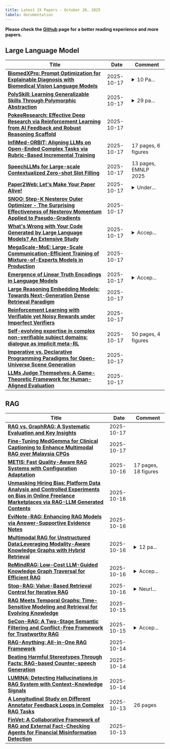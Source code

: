```yaml
---
title: Latest 15 Papers - October 20, 2025
labels: documentation
---
```

**Please check the [Github](https://github.com/zezhishao/MTS_Daily_ArXiv) page for a better reading experience and more papers.**

## Large Language Model
| **Title** | **Date** | **Comment** |
| --- | --- | --- |
| **[BiomedXPro: Prompt Optimization for Explainable Diagnosis with Biomedical Vision Language Models](http://arxiv.org/abs/2510.15866v1)** | 2025-10-17 | <details><summary>10 Pa...</summary><p>10 Pages + 15 Supplementary Material Pages, 5 figures</p></details> |
| **[PolySkill: Learning Generalizable Skills Through Polymorphic Abstraction](http://arxiv.org/abs/2510.15863v1)** | 2025-10-17 | <details><summary>29 pa...</summary><p>29 pages, 6 figures, 8 tables</p></details> |
| **[PokeeResearch: Effective Deep Research via Reinforcement Learning from AI Feedback and Robust Reasoning Scaffold](http://arxiv.org/abs/2510.15862v1)** | 2025-10-17 |  |
| **[InfiMed-ORBIT: Aligning LLMs on Open-Ended Complex Tasks via Rubric-Based Incremental Training](http://arxiv.org/abs/2510.15859v1)** | 2025-10-17 | 17 pages, 6 figures |
| **[SpeechLLMs for Large-scale Contextualized Zero-shot Slot Filling](http://arxiv.org/abs/2510.15851v1)** | 2025-10-17 | 13 pages, EMNLP 2025 |
| **[Paper2Web: Let's Make Your Paper Alive!](http://arxiv.org/abs/2510.15842v1)** | 2025-10-17 | <details><summary>Under...</summary><p>Under Review. Check https://github.com/YuhangChen1/Paper2All for the unified platform to streamline all academic presentation</p></details> |
| **[SNOO: Step-K Nesterov Outer Optimizer - The Surprising Effectiveness of Nesterov Momentum Applied to Pseudo-Gradients](http://arxiv.org/abs/2510.15830v1)** | 2025-10-17 |  |
| **[What's Wrong with Your Code Generated by Large Language Models? An Extensive Study](http://arxiv.org/abs/2407.06153v2)** | 2025-10-17 | <details><summary>Accep...</summary><p>Accepted by SCIENCE CHINA Information Sciences (SCIS)</p></details> |
| **[MegaScale-MoE: Large-Scale Communication-Efficient Training of Mixture-of-Experts Models in Production](http://arxiv.org/abs/2505.11432v3)** | 2025-10-17 |  |
| **[Emergence of Linear Truth Encodings in Language Models](http://arxiv.org/abs/2510.15804v1)** | 2025-10-17 | <details><summary>Accep...</summary><p>Accepted in Neurips 2025</p></details> |
| **[Large Reasoning Embedding Models: Towards Next-Generation Dense Retrieval Paradigm](http://arxiv.org/abs/2510.14321v2)** | 2025-10-17 |  |
| **[Reinforcement Learning with Verifiable yet Noisy Rewards under Imperfect Verifiers](http://arxiv.org/abs/2510.00915v2)** | 2025-10-17 |  |
| **[Self-evolving expertise in complex non-verifiable subject domains: dialogue as implicit meta-RL](http://arxiv.org/abs/2510.15772v1)** | 2025-10-17 | 50 pages, 4 figures |
| **[Imperative vs. Declarative Programming Paradigms for Open-Universe Scene Generation](http://arxiv.org/abs/2504.05482v2)** | 2025-10-17 |  |
| **[LLMs Judge Themselves: A Game-Theoretic Framework for Human-Aligned Evaluation](http://arxiv.org/abs/2510.15746v1)** | 2025-10-17 |  |

## RAG
| **Title** | **Date** | **Comment** |
| --- | --- | --- |
| **[RAG vs. GraphRAG: A Systematic Evaluation and Key Insights](http://arxiv.org/abs/2502.11371v2)** | 2025-10-17 |  |
| **[Fine-Tuning MedGemma for Clinical Captioning to Enhance Multimodal RAG over Malaysia CPGs](http://arxiv.org/abs/2510.15418v1)** | 2025-10-17 |  |
| **[METIS: Fast Quality-Aware RAG Systems with Configuration Adaptation](http://arxiv.org/abs/2412.10543v3)** | 2025-10-16 | 17 pages, 18 figures |
| **[Unmasking Hiring Bias: Platform Data Analysis and Controlled Experiments on Bias in Online Freelance Marketplaces via RAG-LLM Generated Contents](http://arxiv.org/abs/2510.13091v2)** | 2025-10-16 |  |
| **[EviNote-RAG: Enhancing RAG Models via Answer-Supportive Evidence Notes](http://arxiv.org/abs/2509.00877v3)** | 2025-10-16 |  |
| **[Multimodal RAG for Unstructured Data:Leveraging Modality-Aware Knowledge Graphs with Hybrid Retrieval](http://arxiv.org/abs/2510.14592v1)** | 2025-10-16 | <details><summary>12 pa...</summary><p>12 pages, 6 figures, submitted for review</p></details> |
| **[ReMindRAG: Low-Cost LLM-Guided Knowledge Graph Traversal for Efficient RAG](http://arxiv.org/abs/2510.13193v2)** | 2025-10-16 | <details><summary>Accep...</summary><p>Accepted by NeurIPS 2025</p></details> |
| **[Stop-RAG: Value-Based Retrieval Control for Iterative RAG](http://arxiv.org/abs/2510.14337v1)** | 2025-10-16 | <details><summary>NeurI...</summary><p>NeurIPS 2025 MTI-LLM Workshop</p></details> |
| **[RAG Meets Temporal Graphs: Time-Sensitive Modeling and Retrieval for Evolving Knowledge](http://arxiv.org/abs/2510.13590v1)** | 2025-10-15 |  |
| **[SeCon-RAG: A Two-Stage Semantic Filtering and Conflict-Free Framework for Trustworthy RAG](http://arxiv.org/abs/2510.09710v2)** | 2025-10-15 | <details><summary>Accep...</summary><p>Accepted at NeurIPS 2025</p></details> |
| **[RAG-Anything: All-in-One RAG Framework](http://arxiv.org/abs/2510.12323v1)** | 2025-10-14 |  |
| **[Beating Harmful Stereotypes Through Facts: RAG-based Counter-speech Generation](http://arxiv.org/abs/2510.12316v1)** | 2025-10-14 |  |
| **[LUMINA: Detecting Hallucinations in RAG System with Context-Knowledge Signals](http://arxiv.org/abs/2509.21875v2)** | 2025-10-14 |  |
| **[A Longitudinal Study on Different Annotator Feedback Loops in Complex RAG Tasks](http://arxiv.org/abs/2510.11897v1)** | 2025-10-13 | 26 pages |
| **[FinVet: A Collaborative Framework of RAG and External Fact-Checking Agents for Financial Misinformation Detection](http://arxiv.org/abs/2510.11654v1)** | 2025-10-13 |  |

